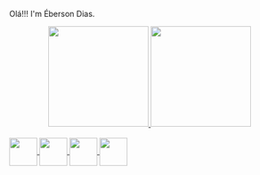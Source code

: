 Olá!!! I'm Éberson Dias.
<div align="center">
  <a href="https://github.com/rafaballerini">
  <img height="180em" src="https://github-readme-stats.vercel.app/api?username=EbersonDias&show_icons=true&theme=dracula&include_all_commits=true&count_private=true"/>
  <img height="180em" src="https://github-readme-stats.vercel.app/api/top-langs/?username=EbersonDias&layout=compact&langs_count=7&theme=dracula"/>
</div>
  
<div style="display: inline_block"><br>
 <img align="center" height="50" width="50" src="https://cdn.jsdelivr.net/gh/devicons/devicon/icons/html5/html5-original-wordmark.svg" />
 <img align="center" height="50" width="50" src="https://cdn.jsdelivr.net/gh/devicons/devicon/icons/css3/css3-original-wordmark.svg" />
 <img align="center" height="50" width="50" src="https://cdn.jsdelivr.net/gh/devicons/devicon/icons/python/python-original.svg" />
 <img align="center" height="50" width="50" src="https://cdn.jsdelivr.net/gh/devicons/devicon/icons/figma/figma-original.svg" />

##


